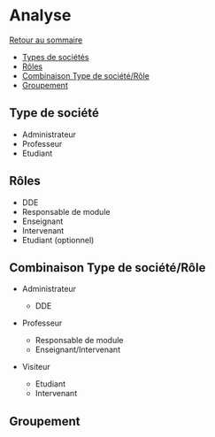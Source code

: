 # Analyse

[Retour au sommaire](index.md)

* [Types de sociétés](#types-de-socit)
* [Rôles](#rles)
* [Combinaison Type de société/Rôle](#combinaison-type-de-socitrle)
* [Groupement](#groupement)

## Type de société

* Administrateur
* Professeur
* Etudiant

## Rôles

* DDE
* Responsable de module
* Enseignant
* Intervenant
* Etudiant (optionnel)

## Combinaison Type de société/Rôle

* Administrateur
    * DDE
    
* Professeur
    * Responsable de module
    * Enseignant/Intervenant
    
* Visiteur
    * Etudiant
    * Intervenant
  
## Groupement